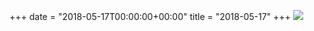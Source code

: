 +++
date = "2018-05-17T00:00:00+00:00"
title = "2018-05-17"
+++
<img class="img-fluid" src="/2018-05-17.jpg" />
